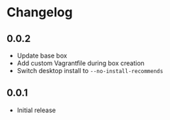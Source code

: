 # Changelog

## 0.0.2

- Update base box
- Add custom Vagrantfile during box creation
- Switch desktop install to `--no-install-recommends`

## 0.0.1

- Initial release
